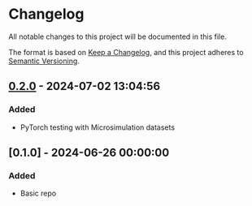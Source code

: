 # Changelog

All notable changes to this project will be documented in this file.

The format is based on [Keep a Changelog](https://keepachangelog.com/en/1.0.0/),
and this project adheres to [Semantic Versioning](https://semver.org/spec/v2.0.0.html).

## [0.2.0] - 2024-07-02 13:04:56

### Added

- PyTorch testing with Microsimulation datasets

## [0.1.0] - 2024-06-26 00:00:00

### Added

- Basic repo



[0.2.0]: https://github.com/PolicyEngine/reweight/compare/0.1.0...0.2.0

